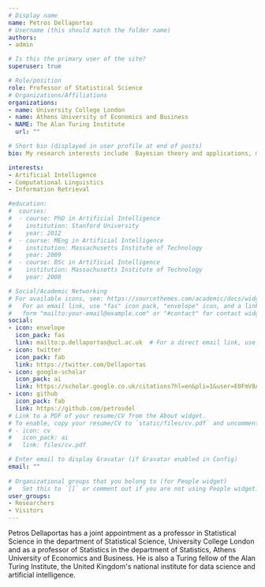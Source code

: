 ```yaml
---
# Display name
name: Petros Dellaportas
# Username (this should match the folder name)
authors:
- admin

# Is this the primary user of the site?
superuser: true

# Role/position
role: Professor of Statistical Science
# Organizations/Affiliations
organizations:
- name: University College London
- name: Athens University of Economics and Business
- NAME: The Alan Turing Institute
  url: ""

# Short bio (displayed in user profile at end of posts)
bio: My research interests include  Bayesian theory and applications, machine learning, financial modelling.

interests:
- Artificial Intelligence
- Computational Linguistics
- Information Retrieval

#education:
#  courses:
#  - course: PhD in Artificial Intelligence
#    institution: Stanford University
#    year: 2012
#  - course: MEng in Artificial Intelligence
#    institution: Massachusetts Institute of Technology
#    year: 2009
#  - course: BSc in Artificial Intelligence
#    institution: Massachusetts Institute of Technology
#    year: 2008

# Social/Academic Networking
# For available icons, see: https://sourcethemes.com/academic/docs/widgets/#icons
#   For an email link, use "fas" icon pack, "envelope" icon, and a link in the
#   form "mailto:your-email@example.com" or "#contact" for contact widget.
social:
- icon: envelope
  icon_pack: fas
  link: mailto:p.dellaportas@ucl.ac.uk  # For a direct email link, use "mailto:test@example.org".
- icon: twitter
  icon_pack: fab
  link: https://twitter.com/Dellaportas
- icon: google-scholar
  icon_pack: ai
  link: https://scholar.google.co.uk/citations?hl=en&pli=1&user=E0FmV8AAAAAJ
- icon: github
  icon_pack: fab
  link: https://github.com/petrosdel
# Link to a PDF of your resume/CV from the About widget.
# To enable, copy your resume/CV to `static/files/cv.pdf` and uncomment the lines below.  
# - icon: cv
#   icon_pack: ai
#   link: files/cv.pdf

# Enter email to display Gravatar (if Gravatar enabled in Config)
email: ""
  
# Organizational groups that you belong to (for People widget)
#   Set this to `[]` or comment out if you are not using People widget.  
user_groups:
- Researchers
- Visitors
---
```


Petros Dellaportas has a joint appointment as a professor in Statistical Science in the department of Statistical Science, University College London and as a professor of Statistics in the department of Statistics, Athens University of Economics and Business. He is also a Turing fellow of the Alan Turing Institute, the United Kingdom's national institute for data science and artificial intelligence.


